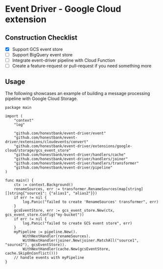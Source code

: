 # Event Driver - Google Cloud extension

## Construction Checklist
- [x] Support GCS event store
- [ ] Support BigQuery event store
- [ ] Integrate event-driver pipeline with Cloud Function
- [ ] Create a feature-request or pull-request if you need something more

## Usage

The following showcases an example of building a message processing pipeline with Google Cloud Storage.

```golang
package main

import (
    "context"
    "log"

    "github.com/honestbank/event-driver/event"
    "github.com/honestbank/event-driver/extensions/cloudevents/convert"
    "github.com/honestbank/event-driver/extensions/google-cloud/storage/gcs_event_store"
    "github.com/honestbank/event-driver/handlers/cache"
    "github.com/honestbank/event-driver/handlers/joiner"
    "github.com/honestbank/event-driver/handlers/transformer"
    "github.com/honestbank/event-driver/pipeline"
)

func main() {
    ctx := context.Background()
    renameSources, err := transformer.RenameSources(map[string][]string{"source1": {"alias1", "alias2"}})
    if err != nil {
        log.Panic("failed to create 'RenameSources' transformer", err)
    }
    gcsEventStore, err := gcs_event_store.New(ctx, gcs_event_store.Config("my-bucket"))
    if err != nil {
        log.Panic("failed to create GCS event store", err)
    }
    myPipeline := pipeline.New().
        WithNextHandler(renameSources).
        WithNextHandler(joiner.New(joiner.MatchAll("source1", "source2"), gcsEventStore)).
        WithNextHandler(cache.New(gcsEventStore, cache.SkipOnConflict()))
    // handle events with myPipeline
}
```
